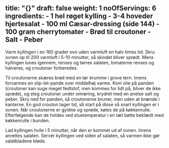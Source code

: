title: "{}"
draft: false
weight: 1
noOfServings: 6
ingredients:
	- 1 hel røget kylling
	- 3-4 hoveder hjertesalat
	- 100 ml Cæsar-dressing (side 144)
	- 100 gram cherrytomater
	- Brød til croutoner
	- Salt
	- Peber
---

Varm kyllingen i en 160 grader ovn uden varmluft en halv times tid. Skru
ovnen op til 200 varmluft i 5-10 minutter, så skindet bliver sprødt.
Mens kyllingen lunes igennem, renses og tørres salaten, tomaterne renses
og halveres, og croutoner forberedes.

Til croutonerne skæres brød med en tør krumme i grove tern. Imens
forvarmes en slip-let-pande over middelhøj varme. Kom olie på panden
(croutoner kan suge meget fedtstof, men kommes for lidt på, bliver de
ikke sprøde), og steg croutoner under omrøring, krydret med en anelse
salt og peber. Skru ned for panden, så croutonerne bruner, men uden at
brænde i kanterne. En god crouton tager tid, så start på disse så snart
kyllingen er i ovnen. Når croutonerne er gyldne og sprøde, køles de på
køkkenrulle. Efterfølgende kan de holdes ved stuetemperatur i en tæt
bøtte beklædt med køkkenrulle i bunden.

Lad kyllingen hvile i 5 minutter, når den er kommet ud af ovnen. Imens
anrettes salaten. Servér kyllingen ved siden af salaten, så varmen ikke
gør salatbladene bløde.

